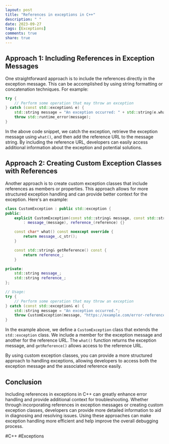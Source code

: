```yaml
---
layout: post
title: "References in exceptions in C++"
description: " "
date: 2023-09-27
tags: [Exceptions]
comments: true
share: true
---
```


## Approach 1: Including References in Exception Messages

One straightforward approach is to include the references directly in the exception message. This can be accomplished by using string formatting or concatenation techniques. For example:

```cpp
try {
    // Perform some operation that may throw an exception
} catch (const std::exception& e) {
    std::string message = "An exception occurred: " + std::string(e.what()) + ". Reference: https://example.com/error-reference";
    throw std::runtime_error(message);
}
```

In the above code snippet, we catch the exception, retrieve the exception message using `what()`, and then add the reference URL to the message string. By including the reference URL, developers can easily access additional information about the exception and potential solutions.

## Approach 2: Creating Custom Exception Classes with References

Another approach is to create custom exception classes that include references as members or properties. This approach allows for more structured exception handling and can provide better context for the exception. Here's an example:

```cpp
class CustomException : public std::exception {
public:
    explicit CustomException(const std::string& message, const std::string& reference)
        : message_(message), reference_(reference) {}

    const char* what() const noexcept override {
        return message_.c_str();
    }

    const std::string& getReference() const {
        return reference_;
    }

private:
    std::string message_;
    std::string reference_;
};

// Usage:
try {
    // Perform some operation that may throw an exception
} catch (const std::exception& e) {
    std::string message = "An exception occurred.";
    throw CustomException(message, "https://example.com/error-reference");
}
```

In the example above, we define a `CustomException` class that extends the `std::exception` class. We include a member for the exception message and another for the reference URL. The `what()` function returns the exception message, and `getReference()` allows access to the reference URL.

By using custom exception classes, you can provide a more structured approach to handling exceptions, allowing developers to access both the exception message and the associated reference easily.

## Conclusion

Including references in exceptions in C++ can greatly enhance error handling and provide additional context for troubleshooting. Whether through incorporating references in exception messages or creating custom exception classes, developers can provide more detailed information to aid in diagnosing and resolving issues. Using these approaches can make exception handling more efficient and help improve the overall debugging process.

#C++ #Exceptions